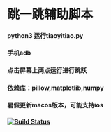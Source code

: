 # 跳一跳辅助脚本
#### python3 运行tiaoyitiao.py
#### 手机adb
#### 点击屏幕上两点运行进行跳跃
#### 依赖库：pillow,matplotlib,numpy
#### 暑假更新macos版本，可能支持ios
#### [![Build Status](https://travis-ci.org/wqhqq1/jump-and-jump.svg?branch=master)](https://travis-ci.org/wqhqq1/jump-and-jump)
